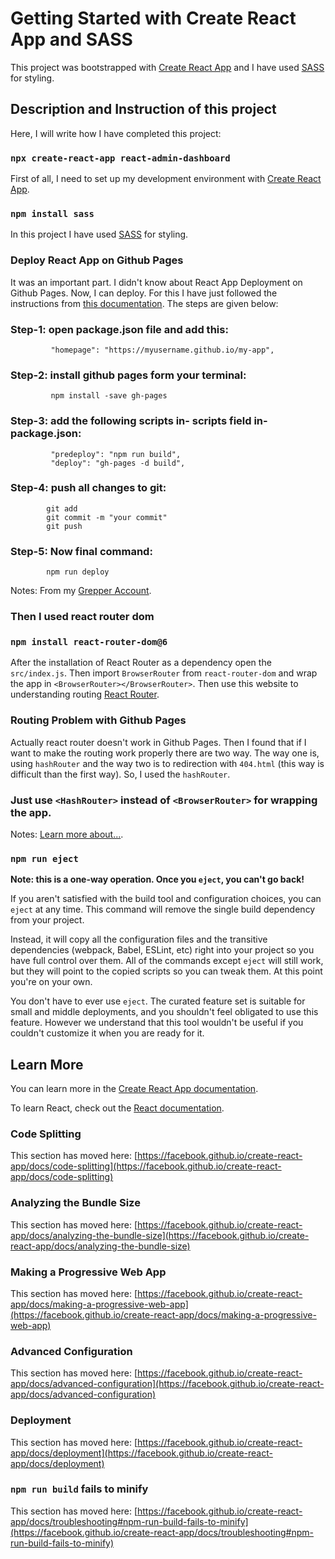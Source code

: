 # Getting Started with Create React App and SASS

This project was bootstrapped with [Create React App](https://github.com/facebook/create-react-app) and I have used [SASS](https://sass-lang.com) for styling.

## Description and Instruction of this project

Here, I will write how I have completed this project:

### `npx create-react-app react-admin-dashboard`

First of all, I need to set up my development environment with [Create React App](https://create-react-app.dev/).

### `npm install sass`

In this project I have used [SASS](https://sass-lang.com) for styling. 

### Deploy React App on Github Pages

It was an important part. I didn't know about React App Deployment on Github Pages. Now, I can deploy. For this I have just followed the instructions from [this documentation](https://create-react-app.dev/docs/deployment). The steps are given below: 
 ### Step-1: open package.json file and add this: 
             "homepage": "https://myusername.github.io/my-app",
 ### Step-2: install github pages form your terminal: 
             npm install -save gh-pages      
 ### Step-3: add the following scripts in- scripts field in- package.json:
		     "predeploy": "npm run build", 
		     "deploy": "gh-pages -d build",   
 ### Step-4: push all changes to git: 
 		    git add
 		    git commit -m "your commit"
            git push 
 ### Step-5: Now final command: 
            npm run deploy
Notes: From my [Grepper Account](https://www.codegrepper.com/profile/md-ashikur-rahman).

### Then I used react router dom 
### `npm install react-router-dom@6`
After the installation of React Router as a dependency open the `src/index.js`. Then import `BrowserRouter` from `react-router-dom` and wrap the app in `<BrowserRouter></BrowserRouter>`. Then use this website to understanding routing [React Router](https://reactrouter.com/).

### Routing Problem with Github Pages 
Actually react router doesn't work in Github Pages. Then I found that if I want to make the routing work properly there are two way. The way one is, using `hashRouter`  and the way two is to redirection with `404.html` (this way is difficult than the first way). So, I used the `hashRouter`. 
### Just use `<HashRouter>` instead of `<BrowserRouter>` for wrapping the app.
Notes: [Learn more about...](). 












### `npm run eject`

**Note: this is a one-way operation. Once you `eject`, you can't go back!**

If you aren't satisfied with the build tool and configuration choices, you can `eject` at any time. This command will remove the single build dependency from your project.

Instead, it will copy all the configuration files and the transitive dependencies (webpack, Babel, ESLint, etc) right into your project so you have full control over them. All of the commands except `eject` will still work, but they will point to the copied scripts so you can tweak them. At this point you're on your own.

You don't have to ever use `eject`. The curated feature set is suitable for small and middle deployments, and you shouldn't feel obligated to use this feature. However we understand that this tool wouldn't be useful if you couldn't customize it when you are ready for it.

## Learn More

You can learn more in the [Create React App documentation](https://facebook.github.io/create-react-app/docs/getting-started).

To learn React, check out the [React documentation](https://reactjs.org/).

### Code Splitting

This section has moved here: [https://facebook.github.io/create-react-app/docs/code-splitting](https://facebook.github.io/create-react-app/docs/code-splitting)

### Analyzing the Bundle Size

This section has moved here: [https://facebook.github.io/create-react-app/docs/analyzing-the-bundle-size](https://facebook.github.io/create-react-app/docs/analyzing-the-bundle-size)

### Making a Progressive Web App

This section has moved here: [https://facebook.github.io/create-react-app/docs/making-a-progressive-web-app](https://facebook.github.io/create-react-app/docs/making-a-progressive-web-app)

### Advanced Configuration

This section has moved here: [https://facebook.github.io/create-react-app/docs/advanced-configuration](https://facebook.github.io/create-react-app/docs/advanced-configuration)

### Deployment

This section has moved here: [https://facebook.github.io/create-react-app/docs/deployment](https://facebook.github.io/create-react-app/docs/deployment)

### `npm run build` fails to minify

This section has moved here: [https://facebook.github.io/create-react-app/docs/troubleshooting#npm-run-build-fails-to-minify](https://facebook.github.io/create-react-app/docs/troubleshooting#npm-run-build-fails-to-minify)
